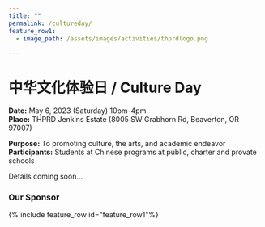 ```yaml
---
title: ""
permalink: /cultureday/
feature_row1:
  - image_path: /assets/images/activities/thprdlogo.png

---
```


# 中华文化体验日 / Culture Day

**Date:** May 6, 2023 (Saturday) 10pm-4pm  
**Place:** THPRD Jenkins Estate (8005 SW Grabhorn Rd, Beaverton, OR 97007)  

**Purpose:** To promoting culture, the arts, and academic endeavor  
**Participants:** Students at Chinese programs at public, charter and provate schools  

Details coming soon...

### Our Sponsor

{% include feature_row id="feature_row1"%}
